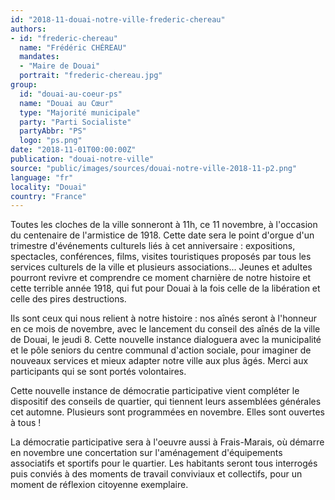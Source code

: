 ```yaml
---
id: "2018-11-douai-notre-ville-frederic-chereau"
authors:
- id: "frederic-chereau"
  name: "Frédéric CHÉREAU"
  mandates: 
  - "Maire de Douai"
  portrait: "frederic-chereau.jpg"
group:
  id: "douai-au-coeur-ps"
  name: "Douai au Cœur"
  type: "Majorité municipale"
  party: "Parti Socialiste"
  partyAbbr: "PS"
  logo: "ps.png"
date: "2018-11-01T00:00:00Z"
publication: "douai-notre-ville"
source: "public/images/sources/douai-notre-ville-2018-11-p2.png"
language: "fr"
locality: "Douai"
country: "France"
---
```


Toutes les cloches de la ville sonneront à 11h, ce 11 novembre, à l'occasion du centenaire de l'armistice de 1918. Cette date sera le point d'orgue d'un trimestre d'événements culturels liés à cet anniversaire : expositions, spectacles, conférences, films, visites touristiques proposés par tous les services culturels de la ville et plusieurs associations... Jeunes et adultes pourront revivre et comprendre ce moment charnière de notre histoire et cette terrible année 1918, qui fut pour Douai à la fois celle de la libération et celle des pires destructions.

Ils sont ceux qui nous relient à notre histoire : nos aînés seront à l'honneur en ce mois de novembre, avec le lancement du conseil des aînés de la ville de Douai, le jeudi 8. Cette nouvelle instance dialoguera avec la municipalité et le pôle seniors du centre communal d'action sociale, pour imaginer de nouveaux services et mieux adapter notre ville aux plus âgés. Merci aux participants qui se sont portés volontaires.

Cette nouvelle instance de démocratie participative vient compléter le dispositif des conseils de quartier, qui tiennent leurs assemblées générales cet automne. Plusieurs sont programmées en novembre. Elles sont ouvertes à tous !

La démocratie participative sera à l'oeuvre aussi à Frais-Marais, où démarre en novembre une concertation sur l'aménagement d'équipements associatifs et sportifs pour le quartier. Les habitants seront tous interrogés puis conviés à des moments de travail conviviaux et collectifs, pour un moment de réflexion citoyenne exemplaire.
